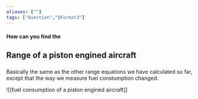 ```yaml
---
aliases: [""]
tags: ["Question","QFormat3"]
---
```


#### How can you find the
## Range of a piston engined aircraft
### 
Basically the same as the other range equations we have calculated so far, except that the way we measure fuel constumption changed.

![[fuel consumption of a piston engined aircraft]]